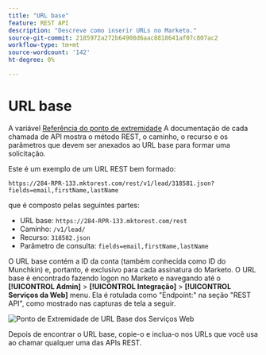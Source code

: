 ```yaml
---
title: "URL base"
feature: REST API
description: "Descreve como inserir URLs no Marketo."
source-git-commit: 2185972a272b64908d6aac8818641af07c807ac2
workflow-type: tm+mt
source-wordcount: '142'
ht-degree: 0%

---
```



# URL base

A variável [Referência do ponto de extremidade](endpoint-reference.md) A documentação de cada chamada de API mostra o método REST, o caminho, o recurso e os parâmetros que devem ser anexados ao URL base para formar uma solicitação.

Este é um exemplo de um URL REST bem formado:

`https://284-RPR-133.mktorest.com/rest/v1/lead/318581.json?fields=email,firstName,lastName`

que é composto pelas seguintes partes:

- URL base: `https://284-RPR-133.mktorest.com/rest`
- Caminho: `/v1/lead/`
- Recurso: `318582.json`
- Parâmetro de consulta: `fields=email,firstName,lastName`

O URL base contém a ID da conta (também conhecida como ID do Munchkin) e, portanto, é exclusivo para cada assinatura do Marketo. O URL base é encontrado fazendo logon no Marketo e navegando até o **[!UICONTROL Admin]** > **[!UICONTROL Integração]** > **[!UICONTROL Serviços da Web]** menu. Ela é rotulada como &quot;Endpoint:&quot; na seção &quot;REST API&quot;, como mostrado nas capturas de tela a seguir.

![Ponto de Extremidade de URL Base dos Serviços Web](assets/rest-api-base-url-web-services.png)

Depois de encontrar o URL base, copie-o e inclua-o nos URLs que você usa ao chamar qualquer uma das APIs REST.
